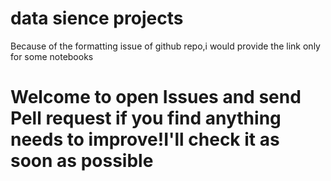 # data sience projects
Because of the formatting issue of github repo,i would provide the link only for some notebooks

# Welcome to open Issues and send Pell request if you find anything needs to improve!I'll check it as soon as possible

